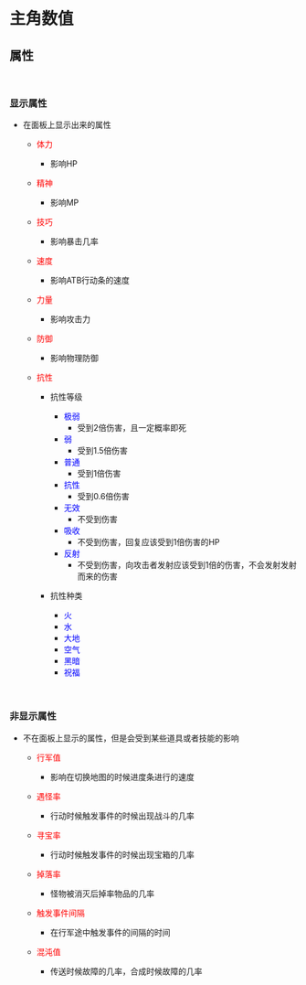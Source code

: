 # 主角数值

## 属性

&emsp;

### 显示属性

- 在面板上显示出来的属性
  
  - <font color=red>体力</font>
    - 影响HP

  - <font color=red>精神</font>
    - 影响MP

  - <font color=red>技巧</font>
    - 影响暴击几率

  - <font color=red>速度</font>
    - 影响ATB行动条的速度

  - <font color=red>力量</font>
    - 影响攻击力

  - <font color=red>防御</font>
    - 影响物理防御

  - <font color=red>抗性</font>
    - 抗性等级
      - <font color=blue>极弱</font>
        - 受到2倍伤害，且一定概率即死
      - <font color=blue>弱</font>
        - 受到1.5倍伤害
      - <font color=blue>普通</font>
        - 受到1倍伤害
      - <font color=blue>抗性</font>
        - 受到0.6倍伤害
      - <font color=blue>无效</font>
        - 不受到伤害
      - <font color=blue>吸收</font>
        - 不受到伤害，回复应该受到1倍伤害的HP
      - <font color=blue>反射</font>
        - 不受到伤害，向攻击者发射应该受到1倍的伤害，不会发射发射而来的伤害

    - 抗性种类
      - <font color=blue>火</font>
      - <font color=blue>水</font>
      - <font color=blue>大地</font>
      - <font color=blue>空气</font>
      - <font color=blue>黑暗</font>
      - <font color=blue>祝福</font>

&emsp;

### 非显示属性

- 不在面板上显示的属性，但是会受到某些道具或者技能的影响

  - <font color=red>行军值</font>
    - 影响在切换地图的时候进度条进行的速度

  - <font color=red>遇怪率</font>
    - 行动时候触发事件的时候出现战斗的几率

  - <font color=red>寻宝率</font>
    - 行动时候触发事件的时候出现宝箱的几率

  - <font color=red>掉落率</font>
    - 怪物被消灭后掉率物品的几率

  - <font color=red>触发事件间隔</font>
    - 在行军途中触发事件的间隔的时间

  - <font color=red>混沌值</font>
    - 传送时候故障的几率，合成时候故障的几率  
